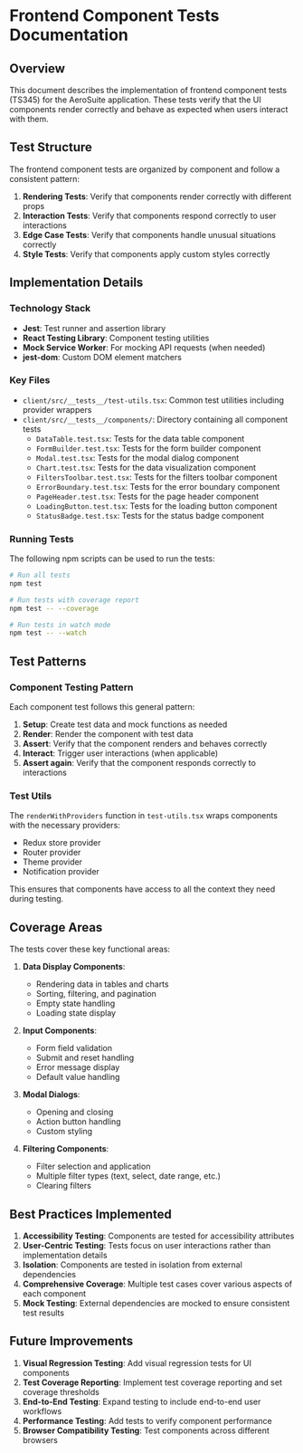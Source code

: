# Frontend Component Tests Documentation

## Overview

This document describes the implementation of frontend component tests (TS345) for the AeroSuite application. These tests verify that the UI components render correctly and behave as expected when users interact with them.

## Test Structure

The frontend component tests are organized by component and follow a consistent pattern:

1. **Rendering Tests**: Verify that components render correctly with different props
2. **Interaction Tests**: Verify that components respond correctly to user interactions
3. **Edge Case Tests**: Verify that components handle unusual situations correctly
4. **Style Tests**: Verify that components apply custom styles correctly

## Implementation Details

### Technology Stack

- **Jest**: Test runner and assertion library
- **React Testing Library**: Component testing utilities
- **Mock Service Worker**: For mocking API requests (when needed)
- **jest-dom**: Custom DOM element matchers

### Key Files

- `client/src/__tests__/test-utils.tsx`: Common test utilities including provider wrappers
- `client/src/__tests__/components/`: Directory containing all component tests
  - `DataTable.test.tsx`: Tests for the data table component
  - `FormBuilder.test.tsx`: Tests for the form builder component
  - `Modal.test.tsx`: Tests for the modal dialog component
  - `Chart.test.tsx`: Tests for the data visualization component
  - `FiltersToolbar.test.tsx`: Tests for the filters toolbar component
  - `ErrorBoundary.test.tsx`: Tests for the error boundary component
  - `PageHeader.test.tsx`: Tests for the page header component
  - `LoadingButton.test.tsx`: Tests for the loading button component
  - `StatusBadge.test.tsx`: Tests for the status badge component

### Running Tests

The following npm scripts can be used to run the tests:

```bash
# Run all tests
npm test

# Run tests with coverage report
npm test -- --coverage

# Run tests in watch mode
npm test -- --watch
```

## Test Patterns

### Component Testing Pattern

Each component test follows this general pattern:

1. **Setup**: Create test data and mock functions as needed
2. **Render**: Render the component with test data
3. **Assert**: Verify that the component renders and behaves correctly
4. **Interact**: Trigger user interactions (when applicable)
5. **Assert again**: Verify that the component responds correctly to interactions

### Test Utils

The `renderWithProviders` function in `test-utils.tsx` wraps components with the necessary providers:

- Redux store provider
- Router provider
- Theme provider
- Notification provider

This ensures that components have access to all the context they need during testing.

## Coverage Areas

The tests cover these key functional areas:

1. **Data Display Components**:
   - Rendering data in tables and charts
   - Sorting, filtering, and pagination
   - Empty state handling
   - Loading state display

2. **Input Components**:
   - Form field validation
   - Submit and reset handling
   - Error message display
   - Default value handling

3. **Modal Dialogs**:
   - Opening and closing
   - Action button handling
   - Custom styling

4. **Filtering Components**:
   - Filter selection and application
   - Multiple filter types (text, select, date range, etc.)
   - Clearing filters

## Best Practices Implemented

1. **Accessibility Testing**: Components are tested for accessibility attributes
2. **User-Centric Testing**: Tests focus on user interactions rather than implementation details
3. **Isolation**: Components are tested in isolation from external dependencies
4. **Comprehensive Coverage**: Multiple test cases cover various aspects of each component
5. **Mock Testing**: External dependencies are mocked to ensure consistent test results

## Future Improvements

1. **Visual Regression Testing**: Add visual regression tests for UI components
2. **Test Coverage Reporting**: Implement test coverage reporting and set coverage thresholds
3. **End-to-End Testing**: Expand testing to include end-to-end user workflows
4. **Performance Testing**: Add tests to verify component performance
5. **Browser Compatibility Testing**: Test components across different browsers 
